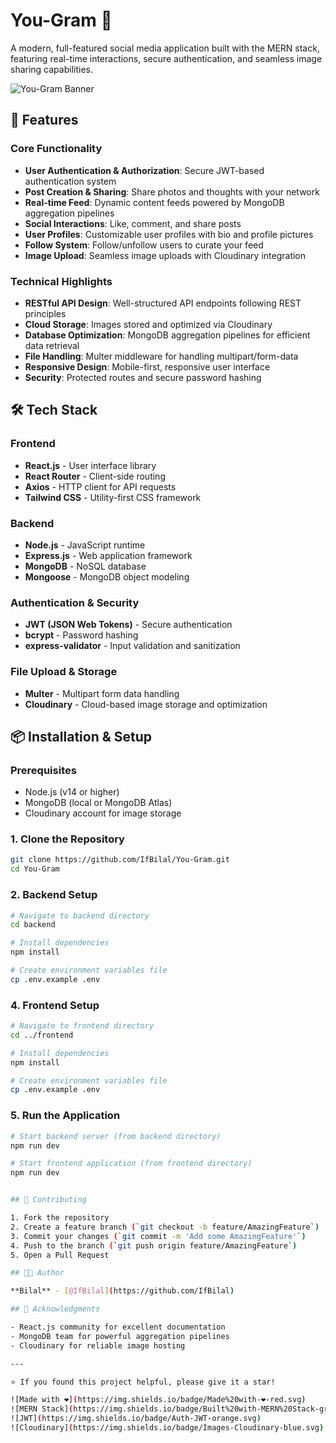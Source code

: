 # You-Gram 📸

A modern, full-featured social media application built with the MERN stack, featuring real-time interactions, secure authentication, and seamless image sharing capabilities.

![You-Gram Banner](https://via.placeholder.com/800x200/4F46E5/FFFFFF?text=You-Gram+Social+Media+App)

## 🚀 Features

### Core Functionality

- **User Authentication & Authorization**: Secure JWT-based authentication system
- **Post Creation & Sharing**: Share photos and thoughts with your network
- **Real-time Feed**: Dynamic content feeds powered by MongoDB aggregation pipelines
- **Social Interactions**: Like, comment, and share posts
- **User Profiles**: Customizable user profiles with bio and profile pictures
- **Follow System**: Follow/unfollow users to curate your feed
- **Image Upload**: Seamless image uploads with Cloudinary integration

### Technical Highlights

- **RESTful API Design**: Well-structured API endpoints following REST principles
- **Cloud Storage**: Images stored and optimized via Cloudinary
- **Database Optimization**: MongoDB aggregation pipelines for efficient data retrieval
- **File Handling**: Multer middleware for handling multipart/form-data
- **Responsive Design**: Mobile-first, responsive user interface
- **Security**: Protected routes and secure password hashing

## 🛠️ Tech Stack

### Frontend

- **React.js** - User interface library
- **React Router** - Client-side routing
- **Axios** - HTTP client for API requests
- **Tailwind CSS** - Utility-first CSS framework

### Backend

- **Node.js** - JavaScript runtime
- **Express.js** - Web application framework
- **MongoDB** - NoSQL database
- **Mongoose** - MongoDB object modeling

### Authentication & Security

- **JWT (JSON Web Tokens)** - Secure authentication
- **bcrypt** - Password hashing
- **express-validator** - Input validation and sanitization

### File Upload & Storage

- **Multer** - Multipart form data handling
- **Cloudinary** - Cloud-based image storage and optimization

## 📦 Installation & Setup

### Prerequisites

- Node.js (v14 or higher)
- MongoDB (local or MongoDB Atlas)
- Cloudinary account for image storage

### 1. Clone the Repository

```bash
git clone https://github.com/IfBilal/You-Gram.git
cd You-Gram
```

### 2. Backend Setup

```bash
# Navigate to backend directory
cd backend

# Install dependencies
npm install

# Create environment variables file
cp .env.example .env
```

### 4. Frontend Setup

```bash
# Navigate to frontend directory
cd ../frontend

# Install dependencies
npm install

# Create environment variables file
cp .env.example .env
```

### 5. Run the Application

```bash
# Start backend server (from backend directory)
npm run dev

# Start frontend application (from frontend directory)
npm run dev


## 🤝 Contributing

1. Fork the repository
2. Create a feature branch (`git checkout -b feature/AmazingFeature`)
3. Commit your changes (`git commit -m 'Add some AmazingFeature'`)
4. Push to the branch (`git push origin feature/AmazingFeature`)
5. Open a Pull Request

## 👨‍💻 Author

**Bilal** - [@IfBilal](https://github.com/IfBilal)

## 🙏 Acknowledgments

- React.js community for excellent documentation
- MongoDB team for powerful aggregation pipelines
- Cloudinary for reliable image hosting

---

⭐ If you found this project helpful, please give it a star!

![Made with ❤️](https://img.shields.io/badge/Made%20with-❤️-red.svg)
![MERN Stack](https://img.shields.io/badge/Built%20with-MERN%20Stack-green.svg)
![JWT](https://img.shields.io/badge/Auth-JWT-orange.svg)
![Cloudinary](https://img.shields.io/badge/Images-Cloudinary-blue.svg)
```
